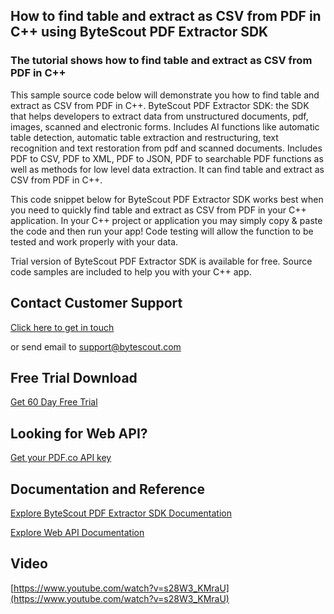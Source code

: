 ## How to find table and extract as CSV from PDF in C++ using ByteScout PDF Extractor SDK

### The tutorial shows how to find table and extract as CSV from PDF in C++

This sample source code below will demonstrate you how to find table and extract as CSV from PDF in C++. ByteScout PDF Extractor SDK: the SDK that helps developers to extract data from unstructured documents, pdf, images, scanned and electronic forms. Includes AI functions like automatic table detection, automatic table extraction and restructuring, text recognition and text restoration from pdf and scanned documents. Includes PDF to CSV, PDF to XML, PDF to JSON, PDF to searchable PDF functions as well as methods for low level data extraction. It can find table and extract as CSV from PDF in C++.

This code snippet below for ByteScout PDF Extractor SDK works best when you need to quickly find table and extract as CSV from PDF in your C++ application. In your C++ project or application you may simply copy & paste the code and then run your app! Code testing will allow the function to be tested and work properly with your data.

Trial version of ByteScout PDF Extractor SDK is available for free. Source code samples are included to help you with your C++ app.

## Contact Customer Support

[Click here to get in touch](https://bytescout.zendesk.com/hc/en-us/requests/new?subject=ByteScout%20PDF%20Extractor%20SDK%20Question)

or send email to [support@bytescout.com](mailto:support@bytescout.com?subject=ByteScout%20PDF%20Extractor%20SDK%20Question) 

## Free Trial Download

[Get 60 Day Free Trial](https://bytescout.com/download/web-installer?utm_source=github-readme)

## Looking for Web API? 

[Get your PDF.co API key](https://pdf.co/documentation/api?utm_source=github-readme)

## Documentation and Reference

[Explore ByteScout PDF Extractor SDK Documentation](https://bytescout.com/documentation/index.html?utm_source=github-readme)

[Explore Web API Documentation](https://pdf.co/documentation/api?utm_source=github-readme)

## Video

[https://www.youtube.com/watch?v=s28W3_KMraU](https://www.youtube.com/watch?v=s28W3_KMraU)